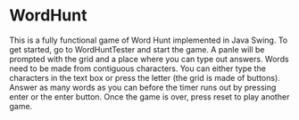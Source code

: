 # WordHunt

This is a fully functional game of Word Hunt implemented in Java Swing. To get started, go to WordHuntTester and start the game. A panle will be prompted with the grid and a place where you can type out answers. Words need to be made from contiguous characters. You can either type the characters in the text box or press the letter (the grid is made of buttons). Answer as many words as you can before the timer runs out by pressing enter or the enter button. Once the game is over, press reset to play another game.
